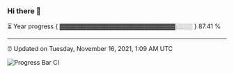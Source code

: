 ### Hi there 👋

⏳ Year progress { ▓▓▓▓▓▓▓▓▓▓▓▓▓▓▓▓▓▓▓▓▓▓▓▓▓▓░░░░ } 87.41 %

---

⏰ Updated on Tuesday, November 16, 2021, 1:09 AM UTC

![Progress Bar CI](https://github.com/arthurbuhl/arthurbuhl/workflows/Progress%20Bar%20CI/badge.svg)
